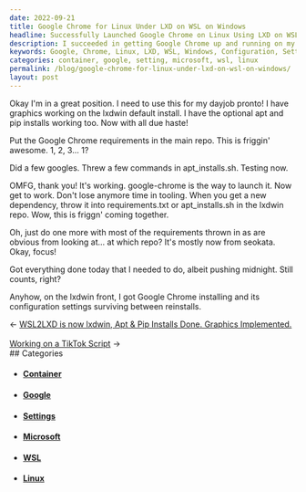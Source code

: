 ```yaml
---
date: 2022-09-21
title: Google Chrome for Linux Under LXD on WSL on Windows
headline: Successfully Launched Google Chrome on Linux Using LXD on WSL on Windows
description: I succeeded in getting Google Chrome up and running on my Linux system using LXD on WSL on Windows. I followed several steps to make sure the configuration settings would survive between reinstalls, and I'm thrilled to be able to launch it with google-chrome. After some hard work, I'm finally able to enjoy the fruits of my labor!
keywords: Google, Chrome, Linux, LXD, WSL, Windows, Configuration, Settings, Reinstalls, Requirements, Repo, Commands, Apt_installs.sh, Requirements.txt, Launch, Working, Hard Work
categories: container, google, setting, microsoft, wsl, linux
permalink: /blog/google-chrome-for-linux-under-lxd-on-wsl-on-windows/
layout: post
---
```



Okay I'm in a great position. I need to use this for my dayjob pronto! I have
graphics working on the lxdwin default install. I have the optional apt and
pip installs working too. Now with all due haste!

Put the Google Chrome requirements in the main repo. This is friggin' awesome.
1, 2, 3... 1?

Did a few googles. Threw a few commands in apt_installs.sh. Testing now.

OMFG, thank you! It's working. google-chrome is the way to launch it. Now get
to work. Don't lose anymore time in tooling. When you get a new dependency,
throw it into requirements.txt or apt_installs.sh in the lxdwin repo. Wow, this
is friggn' coming together.

Oh, just do one more with most of the requirements thrown in as are obvious
from looking at... at which repo? It's mostly now from seokata. Okay, focus!

Got everything done today that I needed to do, albeit pushing midnight. Still
counts, right?

Anyhow, on the lxdwin front, I got Google Chrome installing and its
configuration settings surviving between reinstalls.


<div class="arrow-links"><div class="post-nav-prev"><span class="arrow">&larr;&nbsp;</span><a href="/blog/wsl2lxd-is-now-lxdwin-apt-pip-installs-done-graphics-implemented/">WSL2LXD is now lxdwin, Apt & Pip Installs Done. Graphics Implemented.</a></div> &nbsp; <div class="post-nav-next"><a href="/blog/working-on-a-tiktok-script/">Working on a TikTok Script</a><span class="arrow">&nbsp;&rarr;</span></div></div>
## Categories

<ul>
<li><h4><a href='/container/'>Container</a></h4></li>
<li><h4><a href='/google/'>Google</a></h4></li>
<li><h4><a href='/setting/'>Settings</a></h4></li>
<li><h4><a href='/microsoft/'>Microsoft</a></h4></li>
<li><h4><a href='/wsl/'>WSL</a></h4></li>
<li><h4><a href='/linux/'>Linux</a></h4></li></ul>